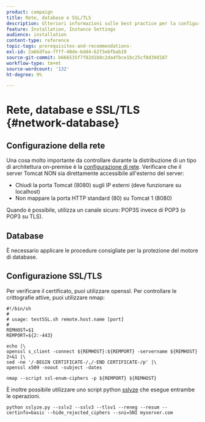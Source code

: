 ```yaml
---
product: campaign
title: Rete, database e SSL/TLS
description: Ulteriori informazioni sulle best practice per la configurazione di reti, database e SSL/TLS
feature: Installation, Instance Settings
audience: installation
content-type: reference
topic-tags: prerequisites-and-recommendations-
exl-id: 2a66dfaa-7fff-48de-bdd4-62f3ebfbab19
source-git-commit: b666535f7f82d1b8c2da4fbce1bc25cf8d39d187
workflow-type: tm+mt
source-wordcount: '132'
ht-degree: 9%

---
```


# Rete, database e SSL/TLS {#network-database}



## Configurazione della rete

Una cosa molto importante da controllare durante la distribuzione di un tipo di architettura on-premise è la [configurazione di rete](../../installation/using/network-configuration.md). Verificare che il server Tomcat NON sia direttamente accessibile all&#39;esterno del server:

* Chiudi la porta Tomcat (8080) sugli IP esterni (deve funzionare su localhost)
* Non mappare la porta HTTP standard (80) su Tomcat 1 (8080)

Quando è possibile, utilizza un canale sicuro: POP3S invece di POP3 (o POP3 su TLS).

## Database

È necessario applicare le procedure consigliate per la protezione del motore di database.

## Configurazione SSL/TLS

Per verificare il certificato, puoi utilizzare openssl. Per controllare le crittografie attive, puoi utilizzare nmap:

```
#!/bin/sh
#
# usage: testSSL.sh remote.host.name [port]
#
REMHOST=$1
REMPORT=${2:-443}
 
echo |\
openssl s_client -connect ${REMHOST}:${REMPORT} -servername ${REMHOST} 2>&1 |\
sed -ne '/-BEGIN CERTIFICATE-/,/-END CERTIFICATE-/p' |\
openssl x509 -noout -subject -dates
   
nmap --script ssl-enum-ciphers -p ${REMPORT} ${REMHOST}
```

È inoltre possibile utilizzare uno script python [sslyze](https://github.com/nabla-c0d3/sslyze/releases) che esegue entrambe le operazioni.

```
python sslyze.py --sslv2 --sslv3 --tlsv1 --reneg --resum --certinfo=basic --hide_rejected_ciphers --sni=SNI myserver.com
```
